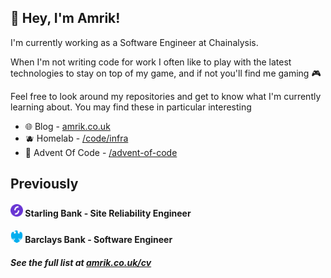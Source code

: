## 👋 Hey, I'm Amrik!

I'm currently working as a Software Engineer at Chainalysis.

When I'm not writing code for work I often like to play with the latest technologies to stay on top of my game, and if not you'll find me gaming 🎮

Feel free to look around my repositories and get to know what I'm currently learning about. You may find these in particular interesting

- 🌐 Blog - [amrik.co.uk](https://amrik.co.uk)
- 🫐 Homelab - [/code/infra](https://github.com/AmrikSD/code/tree/main/infra)
- 🎅 Advent Of Code - [/advent-of-code](https://github.com/AmrikSD/advent-of-code)

## Previously

<!---#### <a href="https://chainalysis.com"><img height=20 src="./logos/chainalysis.svg"></a> <span>Software Engineer</span><br/>--->
#### <a href="https://starlingbank.com"><img height=20 width=20 src="./logos/starling.svg"></a> <span>Starling Bank - Site Reliability Engineer</span><br/>
#### <a href="https://home.barclays"><img height=20 width=20 src="./logos/barclays.svg"></a> <span>Barclays Bank - Software Engineer</span><br/>

##### See the full list at [amrik.co.uk/cv](https://amrik.co.uk/cv)
